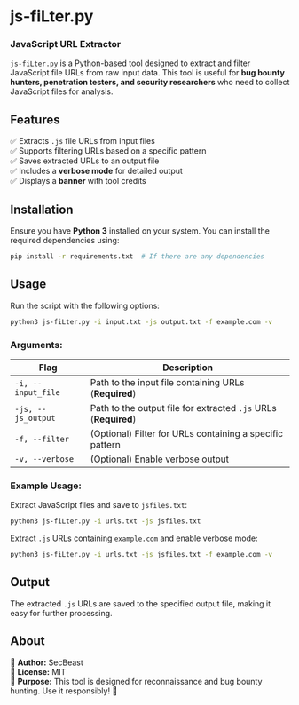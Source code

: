 # js-fiLter.py

### JavaScript URL Extractor

`js-fiLter.py` is a Python-based tool designed to extract and filter JavaScript file URLs from raw input data. This tool is useful for **bug bounty hunters, penetration testers, and security researchers** who need to collect JavaScript files for analysis.

## Features

✅ Extracts `.js` file URLs from input files  
✅ Supports filtering URLs based on a specific pattern  
✅ Saves extracted URLs to an output file  
✅ Includes a **verbose mode** for detailed output  
✅ Displays a **banner** with tool credits  

## Installation

Ensure you have **Python 3** installed on your system. You can install the required dependencies using:

```bash
pip install -r requirements.txt  # If there are any dependencies
```

## Usage

Run the script with the following options:

```bash
python3 js-fiLter.py -i input.txt -js output.txt -f example.com -v
```

### Arguments:

| Flag | Description |
|------|-------------|
| `-i, --input_file` | Path to the input file containing URLs (**Required**) |
| `-js, --js_output` | Path to the output file for extracted `.js` URLs (**Required**) |
| `-f, --filter` | (Optional) Filter for URLs containing a specific pattern |
| `-v, --verbose` | (Optional) Enable verbose output |

### Example Usage:

Extract JavaScript files and save to `jsfiles.txt`:
```bash
python3 js-fiLter.py -i urls.txt -js jsfiles.txt
```

Extract `.js` URLs containing `example.com` and enable verbose mode:
```bash
python3 js-fiLter.py -i urls.txt -js jsfiles.txt -f example.com -v
```

## Output
The extracted `.js` URLs are saved to the specified output file, making it easy for further processing.

## About

📌 **Author:** SecBeast  
📌 **License:** MIT  
📌 **Purpose:** This tool is designed for reconnaissance and bug bounty hunting. Use it responsibly! 🚀

